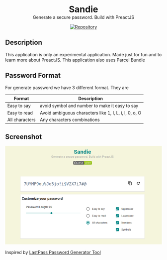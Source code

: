 <p align="center">
  <strong style="font-size:2em;">Sandie</strong><br>
  Generate a secure password. Build with PreactJS
</p>

<p align="center">
  <a href="https://github.com/nyancodeid/sandie"><img
    alt="Repository"
    src="https://img.shields.io/badge/github-sandie-green?logo=github&amp;style=flat"
    style="max-width:100%;"></a>
</p>

## Description
This application is only an experimental application. Made just for fun and to learn more about PreactJS.
This application also uses Parcel Bundle

## Password Format
For generate password we have 3 different format. They are

| Format  | Description |
| ------------- | ------------- |
| Easy to say  | avoid symbol and number to make it easy to say  |
| Easy to read  | Avoid ambiguous characters like 1, I, L, i, l, 0, o, O  |
| All characters  | Any characters combinations  |

## Screenshot
<p align="center">
  <img alt="Sandie" src="screenshot.png" />
</p>

Inspired by
[LastPass Password Generator Tool](https://www.lastpass.com/password-generator)